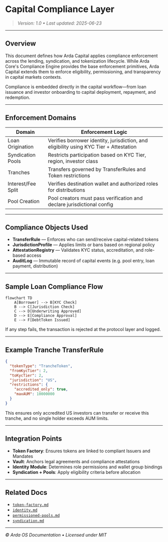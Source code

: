 # Capital Compliance Layer

> *Version: 1.0 • Last updated: 2025-06-23*

---

## Overview

This document defines how Arda Capital applies compliance enforcement across the lending, syndication, and tokenization lifecycle. While Arda Core's Compliance Engine provides the base enforcement primitives, Arda Capital extends them to enforce eligibility, permissioning, and transparency in capital markets contexts.

Compliance is embedded directly in the capital workflow—from loan issuance and investor onboarding to capital deployment, repayment, and redemption.

---

## Enforcement Domains

| Domain | Enforcement Logic |
|--------|-------------------|
| Loan Origination | Verifies borrower identity, jurisdiction, and eligibility using KYC Tier + Attestation |
| Syndication Pools | Restricts participation based on KYC Tier, region, investor class |
| Tranches | Transfers governed by TransferRules and Token restrictions |
| Interest/Fee Split | Verifies destination wallet and authorized roles for distributions |
| Pool Creation | Pool creators must pass verification and declare jurisdictional config |

---

## Compliance Objects Used

- **TransferRule** — Enforces who can send/receive capital-related tokens
- **JurisdictionProfile** — Applies limits or bans based on regional policy
- **AttestationRegistry** — Validates KYC status, accreditation, and role-based access
- **AuditLog** — Immutable record of capital events (e.g. pool entry, loan payment, distribution)

---

## Sample Loan Compliance Flow

```mermaid
flowchart TD
    A[Borrower] --> B[KYC Check]
    B --> C[Jurisdiction Check]
    C --> D[Underwriting Approved]
    D --> E[Compliance Approval]
    E --> F[DebtToken Issued]
```

If any step fails, the transaction is rejected at the protocol layer and logged.

---

## Example Tranche TransferRule

```json
{
  "tokenType": "TrancheToken",
  "fromKycTier": 2,
  "toKycTier": 2,
  "jurisdiction": "US",
  "restrictions": {
    "accredited_only": true,
    "maxAUM": 10000000
  }
}
```

This ensures only accredited US investors can transfer or receive this tranche, and no single holder exceeds AUM limits.

---

## Integration Points

- **Token Factory**: Ensures tokens are linked to compliant Issuers and Mandates
- **Vault**: Anchors legal agreements and compliance attestations
- **Identity Module**: Determines role permissions and wallet group bindings
- **Syndication + Pools**: Apply eligibility criteria before allocation

---

## Related Docs

- [`token-factory.md`](../arda-core/token-factory.md)
- [`identity.md`](../arda-core/identity.md)
- [`permissioned-pools.md`](./permissioned-pools.md)
- [`syndication.md`](./syndication.md)

---

*© Arda OS Documentation • Licensed under MIT*
